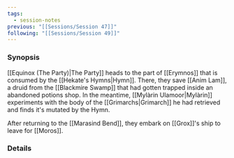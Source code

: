 ```yaml
---
tags:
  - session-notes
previous: "[[Sessions/Session 47]]"
following: "[[Sessions/Session 49]]"
---
```

### Synopsis
[[Equinox (The Party)|The Party]] heads to the part of [[Erymnos]] that is consumed by the [[Hekate's Hymns|Hymn]]. There, they save [[Anim Lam]], a druid from the [[Blackmire Swamp]] that had gotten trapped inside an abandoned potions shop. In the meantime, [[Mylàrin Ulamoor|Mylàrin]] experiments with the body of the [[Grimarchs|Grimarch]] he had retrieved and finds it's mutated by the Hymn.

After returning to the [[Marasind Bend]], they embark on [[Grox]]'s ship to leave for [[Moros]].

### Details

